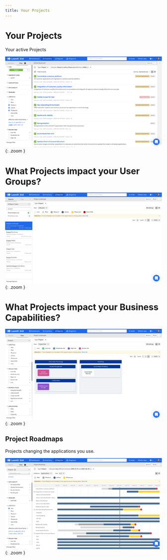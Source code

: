 ```yaml
---
title: Your Projects
---
```


# Your Projects 

Your active Projects

![Project Inventory](../assets/images/project-inventory.png){: .zoom }


# What Projects impact your User Groups?

![Project Landscape report](../assets/images/project-landscape-ug.png){: .zoom }  

# What Projects impact your Business Capabilities?

![Project Landscape report](../assets/images/project-landscape-bc.png){: .zoom }  


## Project Roadmaps

Projects changing the applications you use.

![Project Roadmap report](../assets/images/project-roadmap.png){: .zoom }
